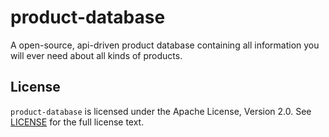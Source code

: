 # product-database
A open-source, api-driven product database containing all information you will ever need about all kinds of products.

## License
`product-database` is licensed under the Apache License, Version 2.0. See [LICENSE](LICENSE) for the full license text.